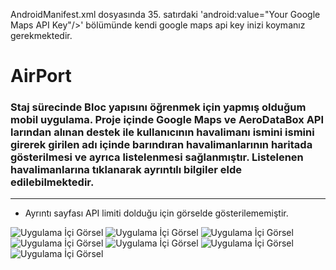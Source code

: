 AndroidManifest.xml dosyasında 35. satırdaki 'android:value="Your Google Maps API Key"/>' bölümünde kendi google maps api key inizi koymanız gerekmektedir.

# AirPort
### Staj sürecinde Bloc yapısını öğrenmek için yapmış olduğum mobil uygulama. Proje içinde Google Maps ve AeroDataBox API larından alınan destek ile kullanıcının havalimanı ismini ismini girerek girilen adı içinde barındıran havalimanlarının haritada gösterilmesi ve ayrıca listelenmesi sağlanmıştır. Listelenen havalimanlarına tıklanarak ayrıntılı bilgiler elde edilebilmektedir. 
---
* Ayrıntı sayfası API limiti dolduğu için görselde gösterilememiştir.

![Uygulama İçi Görsel](https://github.com/leventsrr/airPort/blob/main/images/a.JPG)
![Uygulama İçi Görsel](https://github.com/leventsrr/airPort/blob/main/images/b.JPG)
![Uygulama İçi Görsel](https://github.com/leventsrr/airPort/blob/main/images/c.JPG)
![Uygulama İçi Görsel](https://github.com/leventsrr/airPort/blob/main/images/f.JPG)
![Uygulama İçi Görsel](https://github.com/leventsrr/airPort/blob/main/images/d.JPG)
![Uygulama İçi Görsel](https://github.com/leventsrr/airPort/blob/main/images/e.JPG)
![Uygulama İçi Görsel](https://github.com/leventsrr/airPort/blob/main/images/g.JPG)

